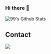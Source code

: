 ### Hi there 👋

 ![99's Github Stats](https://github-readme-stats.vercel.app/api?username=gadearaujo&bg_color=30,008CCC,1EA8F0&title_color=fff&text_color=fff)



## Contact
 <a href = "mailto:ga.dearaujo4@gmail.com"><img src="https://img.shields.io/badge/-Gmail-%23333?style=for-the-badge&logo=gmail&logoColor=white" target="_blank"></a>

<!--
**gadearaujo/gadearaujo** is a ✨ _special_ ✨ repository because its `README.md` (this file) appears on your GitHub profile.

Here are some ideas to get you started:

- 🔭 I’m currently working on ...
- 🌱 I’m currently learning ...
- 👯 I’m looking to collaborate on ...
- 🤔 I’m looking for help with ...
- 💬 Ask me about ...
- 📫 How to reach me: ...
- 😄 Pronouns: ...
- ⚡ Fun fact: ...
-->
